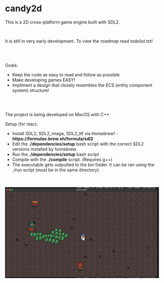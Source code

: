 # candy2d
<p>This is a 2D cross-platform game engine built with SDL2.</p>
<br>
<p>It is still in very early development. To view the <i>roadmap</i> read todolist.txt!</p>
<br>
<br>
<p>
Goals:
<ul>
    <li>Keep the code as easy to read and follow as possible</li>
    <li>Make developing games EASY!</li>
    <li>Impliment a design that closely resembles the ECS (entity component system) structure!</li>
</ul>
</p>
<br>
<br>
<p>The project is being developed on MacOS with C++</p>
<p>Setup (for mac):</p>
<ul>
    <li>Install SDL2, SDL2_image, SDL2_ttf via Homebrew! - <b>https://formulae.brew.sh/formula/sdl2</b></li>
    <li>Edit the <b>./dependencies/setup</b> bash script with the correct SDL2 versions installed by homebrew.</li>
    <li>Run the <b>./dependencies/setup</b> bash script</li>
    <li>Compile with the <b>./compile</b> script. (Requires g++)</li>
    <li>The executable gets outputted to the bin folder. It can be ran using the ./run script (must be in the same directory).</li>
</ul>
<br>
<br>
<img src="screenshot.png" width=700>
